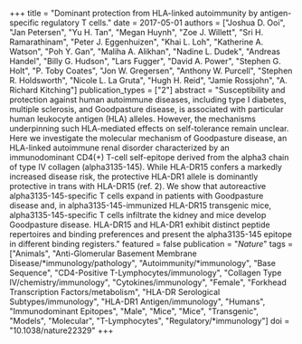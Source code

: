 +++
title = "Dominant protection from HLA-linked autoimmunity by antigen-specific regulatory T cells."
date = 2017-05-01
authors = ["Joshua D. Ooi", "Jan Petersen", "Yu H. Tan", "Megan Huynh", "Zoe J. Willett", "Sri H. Ramarathinam", "Peter J. Eggenhuizen", "Khai L. Loh", "Katherine A. Watson", "Poh Y. Gan", "Maliha A. Alikhan", "Nadine L. Dudek", "Andreas Handel", "Billy G. Hudson", "Lars Fugger", "David A. Power", "Stephen G. Holt", "P. Toby Coates", "Jon W. Gregersen", "Anthony W. Purcell", "Stephen R. Holdsworth", "Nicole L. La Gruta", "Hugh H. Reid", "Jamie Rossjohn", "A. Richard Kitching"]
publication_types = ["2"]
abstract = "Susceptibility and protection against human autoimmune diseases, including type I diabetes, multiple sclerosis, and Goodpasture disease, is associated with particular human leukocyte antigen (HLA) alleles. However, the mechanisms underpinning such HLA-mediated effects on self-tolerance remain unclear. Here we  investigate the molecular mechanism of Goodpasture disease, an HLA-linked autoimmune renal disorder characterized by an immunodominant CD4(+) T-cell self-epitope derived from the alpha3 chain of type IV collagen (alpha3135-145). While HLA-DR15 confers a markedly increased disease risk, the protective HLA-DR1  allele is dominantly protective in trans with HLA-DR15 (ref. 2). We show that autoreactive alpha3135-145-specific T cells expand in patients with Goodpasture disease and, in alpha3135-145-immunized HLA-DR15 transgenic mice, alpha3135-145-specific T cells infiltrate the kidney and mice develop Goodpasture disease. HLA-DR15 and HLA-DR1 exhibit distinct peptide repertoires and binding preferences and present the alpha3135-145 epitope in different binding registers."
featured = false
publication = "*Nature*"
tags = ["Animals", "Anti-Glomerular Basement Membrane Disease/*immunology/pathology", "Autoimmunity/*immunology", "Base Sequence", "CD4-Positive T-Lymphocytes/immunology", "Collagen Type IV/chemistry/immunology", "Cytokines/immunology", "Female", "Forkhead Transcription Factors/metabolism", "HLA-DR Serological Subtypes/immunology", "HLA-DR1 Antigen/immunology", "Humans", "Immunodominant Epitopes", "Male", "Mice", "Mice", "Transgenic", "Models", "Molecular", "T-Lymphocytes", "Regulatory/*immunology"]
doi = "10.1038/nature22329"
+++

